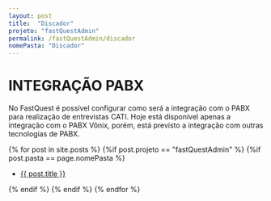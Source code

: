 ```yaml
---
layout: post
title:  "Discador"
projeto: "fastQuestAdmin"
permalink: /fastQuestAdmin/discador
nomePasta: "Discador"
---
```

# INTEGRAÇÃO PABX
No FastQuest é possível configurar como será a integração com o PABX para realização de entrevistas CATI. Hoje está disponível apenas a integração com o PABX Vônix, porém, está previsto a integração com outras tecnologias de PABX.
<div class="row">    
    {% for post in site.posts %}
        {%if post.projeto == "fastQuestAdmin" %}
            {%if post.pasta == page.nomePasta %}  
            <ul  class="4u 6u$(small)">
                <li>
                    <a href="{{ site.baseurl}}{{ post.url}}">{{ post.title }}</a>  
                </li>
            </ul>
            {% endif %}
        {% endif %}
    {% endfor %}    
</div>  